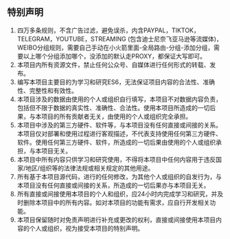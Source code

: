 ## 特别声明

1. 四万多条规则，不含广告过滤，避免误杀，内含PAYPAL，TIKTOK，TELEGRAM，YOUTUBE，STREAMING (包含迪士尼奈飞亚马逊等流媒体)，WEIBO分组规则，需要自己手动在小火箭里面-全局路由-分组-添加分组，需要以上哪个分组添加哪个，没添加的默认走PROXY，都保证大写即可。
2. 本项目内所有资源文件，禁止任何公众号、自媒体进行任何形式的转载、发布。
3. 编写本项目主要目的为学习和研究ES6，无法保证项目内容的合法性、准确性、完整性和有效性。
4. 本项目涉及的数据由使用的个人或组织自行填写，本项目不对数据内容负责，包括但不限于数据的真实性、准确性、合法性。使用本项目所造成的一切后果，与本项目的所有贡献者无关，由使用的个人或组织完全承担。
5. 本项目中涉及的第三方硬件、软件等，与本项目没有任何直接或间接的关系。本项目仅对部署和使用过程进行客观描述，不代表支持使用任何第三方硬件、软件。使用任何第三方硬件、软件，所造成的一切后果由使用的个人或组织承担，与本项目无关。
6. 本项目中所有内容只供学习和研究使用，不得将本项目中任何内容用于违反国家/地区/组织等的法律法规或相关规定的其他用途。
7. 所有基于本项目源代码，进行的任何修改，为其他个人或组织的自发行为，与本项目没有任何直接或间接的关系，所造成的一切后果亦与本项目无关。
8. 所有直接或间接使用本项目的个人和组织，应24小时内完成学习和研究，并及时删除本项目中的所有内容。如对本项目的功能有需求，应自行开发相关功能。
9. 本项目保留随时对免责声明进行补充或更改的权利，直接或间接使用本项目内容的个人或组织，视为接受本项目的特别声明。
